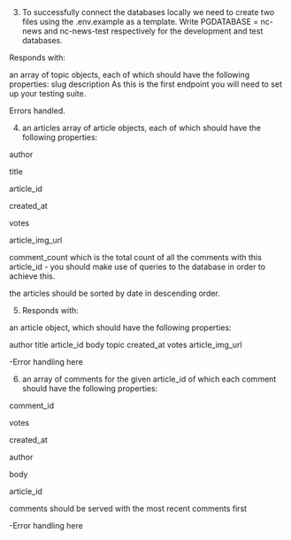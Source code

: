 

##
3) To successfully connect the databases locally we need to create two files using the .env.example as a template. Write PGDATABASE = nc-news and nc-news-test respectively for the development and test databases.

Responds with:

an array of topic objects, each of which should have the following properties:
slug
description
As this is the first endpoint you will need to set up your testing suite.

Errors handled.


4) an articles array of article objects, each of which should have the following properties:

author

title

article_id

created_at

votes

article_img_url

comment_count which is the total count of all the comments with this article_id - you should make use of queries to the database in order to achieve this.

the articles should be sorted by date in descending order.

5) Responds with:

an article object, which should have the following properties:

author
title
article_id
body
topic
created_at
votes
article_img_url

-Error handling here 

6) an array of comments for the given article_id of which each comment should have the following properties:

comment_id

votes

created_at

author

body

article_id

comments should be served with the most recent comments first

-Error handling here 